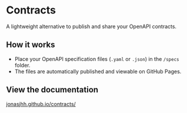 # Contracts

A lightweight alternative to publish and share your OpenAPI contracts.

## How it works
- Place your OpenAPI specification files (`.yaml` or `.json`) in the `/specs` folder.  
- The files are automatically published and viewable on GitHub Pages.  

## View the documentation
[jonasjhh.github.io/contracts/](https://jonasjhh.github.io/contracts/)

